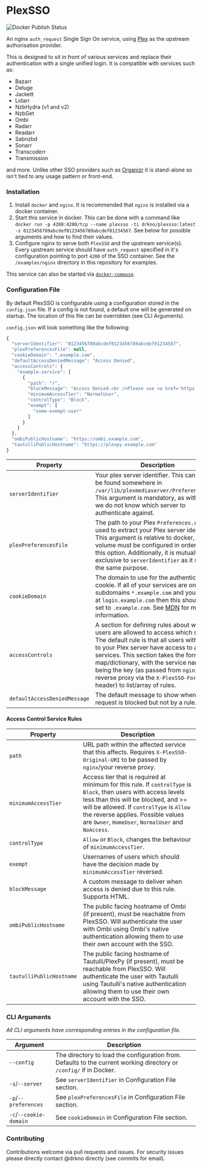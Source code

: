 # PlexSSO

![Docker Publish Status](https://github.com/drkno/PlexSSOv2/workflows/Publish%20Docker%20image/badge.svg)

An nginx `auth_request` Single Sign On service, using [Plex](https://plex.tv) as the upstream authorisation provider.

This is designed to sit in front of various services and replace their authentication with a single unified login. It is compatible with services such as:

- Bazarr
- Deluge
- Jackett
- Lidarr
- NzbHydra (v1 and v2)
- NzbGet
- Ombi
- Radarr
- Readarr
- Sabnzbd
- Sonarr
- Transcoderr
- Transmission

and more. Unlike other SSO providers such as [Organizr](https://github.com/causefx/Organizr) it is stand-alone so isn't tied to any usage pattern or front-end.

### Installation

1. Install `docker` and `nginx`. It is recommended that `nginx` is installed via a docker container.
2. Start this service in docker. This can be done with a command like `docker run -p 4200:4200/tcp --name plexsso -ti drkno/plexsso:latest -s 0123456789abcdef0123456789abcdef01234567`. See below for possible arguments and how to find their values.
3. Configure nginx to serve both `PlexSSO` and the upstream service(s). Every upstream service should have `auth_request` specified in it's configuration pointing to port `4200` of the SSO container. See the `/examples/nginx` directory in this repository for examples.

This service can also be started via [`docker-compose`](./examples/docker-compose.yaml).

### Configuration File

By default PlexSSO is configurable using a configuration stored in the `config.json` file. If a config is not found, a default one will be generated on startup. The location of this file can be overridden (see CLI Arguments).

`config.json` will look something like the following:  
```js
{
  "serverIdentifier": "0123456789abcdef0123456789abcdef01234567",
  "plexPreferencesFile": null,
  "cookieDomain": ".example.com",
  "defaultAccessDeniedMessage": "Access Denied",
  "accessControls": {
    "example-service": [
      {
        "path": "/",
        "blockMessage": "Access Denied.<br />Please use <a href='https://ombi.example.com'>Ombi</a> instead.",
        "minimumAccessTier": "NormalUser",
        "controlType": "Block",
        "exempt": [
          "some-exempt-user"
        ]
      }
    ]
  },
  "ombiPublicHostname": "https://ombi.example.com",
  "tautulliPublicHostname": "https://plexpy.example.com"
}
```

| Property              | Description |
|-----------------------|-------------|
| `serverIdentifier`    | Your plex server identifier. This can often be found somewhere in `/var/lib/plexmediaserver/Preferences.xml`. This argument is mandatory, as without it we do not know which server to authenticate against. |
| `plexPreferencesFile` | The path to your Plex `Preferences.xml` file, used to extract your Plex server identifier. This argument is relative to docker, so a volume must be configured in order to use this option. Additionally, it is mutually exclusive to `serverIdentifier` as it serves the same purpose. |
| `cookieDomain` | The domain to use for the authentication cookie. If all of your services are on subdomains `*.example.com` and your SSO is at `login.example.com` then this should be set to `.example.com`. See [MDN](https://developer.mozilla.org/en-US/docs/Web/HTTP/Cookies) for more information. |
| `accessControls` | A section for defining rules about which users are allowed to access which services. The default rule is that all users with access to your Plex server have access to all services. This section takes the form of a map/dictionary, with the service names being the key (as passed from `nginx`/other reverse proxy via the `X-PlexSSO-For` header) to list/array of rules. |
| `defaultAccessDeniedMessage` | The default message to show when an request is blocked but not by a rule. |

#### Access Control Service Rules
| Property              | Description |
|-----------------------|-------------|
| `path` | URL path within the affected service that this affects. Requires `X-PlexSSO-Original-URI` to be passed by `nginx`/your reverse proxy. |
| `minimumAccessTier` | Access tier that is required at minimum for this rule. If `controlType` is `Block`, then users with access levels less than this will be blocked, and >= will be allowed. If `controlType` is `Allow` the reverse applies. Possible values are `Owner`, `HomeUser`, `NormalUser` and `NoAccess`. |
| `controlType` | `Allow` or `Block`, changes the behaviour of `minimumAccessTier`. |
| `exempt` | Usernames of users which should have the decision made by `minimumAccessTier` reversed. |
| `blockMessage` | A custom message to deliver when access is denied due to this rule. Supports HTML. |
| `ombiPublicHostname` | The public facing hostname of Ombi (if present), must be reachable from PlexSSO. Will authenticate the user with Ombi using Ombi's native authentication allowing them to use their own account with the SSO. |
| `tautulliPublicHostname` | The public facing hostname of Tautulli/PlexPy (if present), must be reachable from PlexSSO. Will authenticate the user with Tautulli using Tautulli's native authentication allowing them to use their own account with the SSO. |

### CLI Arguments

_All CLI arguments have corresponding entries in the configuration file._

| Argument             | Description |
|----------------------|-------------|
| `--config`           | The directory to load the configuration from. Defaults to the current working directory or `/config/` if in Docker. |
| `-s`/`--server`      | See `serverIdentifier` in Configuration File section. |
| `-p`/`--preferences` | See `plexPreferencesFile` in Configuration File section. |
| `-c`/`--cookie-domain` | See `cookieDomain` in Configuration File section.  |

### Contributing

Contributions welcome via pull requests and issues. For security issues please directly contact @drkno directly (see commits for email).
